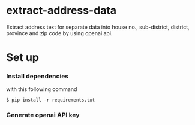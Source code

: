 # extract-address-data

Extract address text for separate data into house no., sub-district, district, province and zip code by using openai api.

# Set up

<h3>Install dependencies</h3>

with this following command

```
$ pip install -r requirements.txt
```

<h3>Generate openai API key</h3>

